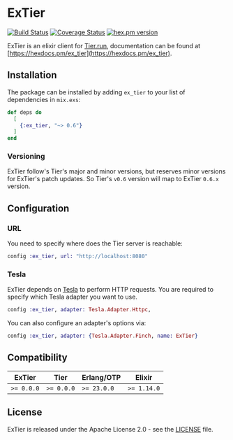 # ExTier

[![Build Status](https://img.shields.io/github/workflow/status/gordalina/ex_tier/ci?style=flat-square)](https://github.com/gordalina/ex_tier/actions?query=workflow%3A%22ci%22)
[![Coverage Status](https://img.shields.io/codecov/c/github/gordalina/ex_tier?style=flat-square)](https://app.codecov.io/gh/gordalina/ex_tier)
[![hex.pm version](https://img.shields.io/hexpm/v/ex_tier?style=flat-square)](https://hex.pm/packages/ex_tier)

ExTier is an elixir client for [Tier.run](https://tier.run), documentation can be found at [https://hexdocs.pm/ex_tier](https://hexdocs.pm/ex_tier).

## Installation

The package can be installed by adding `ex_tier` to your list of dependencies in `mix.exs`:

```elixir
def deps do
  [
    {:ex_tier, "~> 0.6"}
  ]
end
```

### Versioning

ExTier follow's Tier's major and minor versions, but reserves minor versions for ExTier's patch updates. So Tier's `v0.6` version will map to ExTier `0.6.x` version.

## Configuration

### URL

You need to specify where does the Tier server is reachable:

```elixir
config :ex_tier, url: "http://localhost:8080"
```

### Tesla

ExTier depends on [Tesla](https://github.com/elixir-tesla/tesla) to perform HTTP requests. You are required to specify which Tesla adapter you want to use.

```elixir
config :ex_tier, adapter: Tesla.Adapter.Httpc,
```

You can also configure an adapter's options via:

```elixir
config :ex_tier, adapter: {Tesla.Adapter.Finch, name: ExTier}
```

## Compatibility

| ExTier     | Tier        | Erlang/OTP | Elixir       |
| -          | -           | -          | -            |
| `>= 0.0.0` | `>= 0.0.0`  | `>= 23.0.0` | `>= 1.14.0` |

## License

ExTier is released under the Apache License 2.0 - see the [LICENSE](LICENSE) file.
